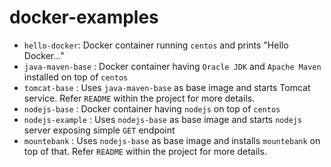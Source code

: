 # docker-examples
- `hello-docker`: Docker container running `centos` and prints "Hello Docker..." 
- `java-maven-base` : Docker container having `Oracle JDK` and `Apache Maven` installed on top of `centos` 
- `tomcat-base` : Uses `java-maven-base` as base image and starts Tomcat service. Refer `README` within the project for more details.
- `nodejs-base` : Docker container having `nodejs` on top of `centos`
- `nodejs-example` : Uses `nodejs-base` as base image and starts `nodejs` server exposing simple `GET` endpoint
- `mountebank` : Uses `nodejs-base` as base image and installs `mountebank` on top of that. Refer `README` within the project for more details.
